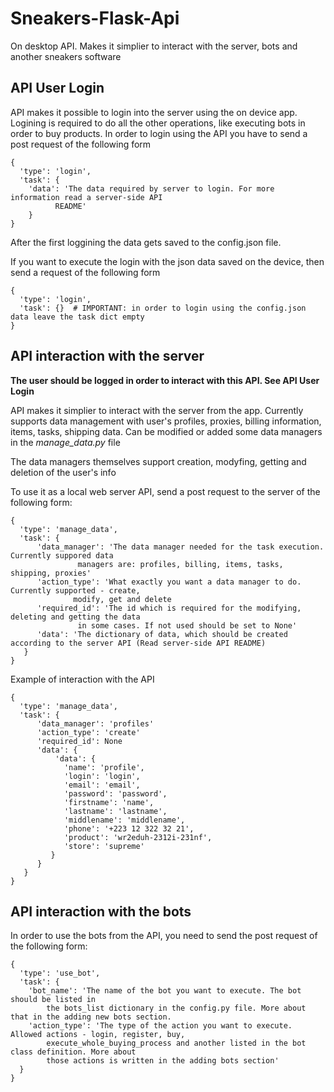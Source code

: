 # Sneakers-Flask-Api
On desktop API. Makes it simplier to interact with the server, bots and another sneakers software

## API User Login

API makes it possible to login into the server using the on device app. Logining is required to do all the other operations, like executing bots in order to buy products. In order to login using the API you have to send a post request of the following form

```
{
  'type': 'login',
  'task': {
    'data': 'The data required by server to login. For more information read a server-side API
          README'
    }
}
```

After the first loggining the data gets saved to the config.json file.

If you want to execute the login with the json data saved on the device, then send a request of the following form

```
{
  'type': 'login',
  'task': {}  # IMPORTANT: in order to login using the config.json data leave the task dict empty 
}
```

## API interaction with the server
<b> The user should be logged in order to interact with this API. See API User Login </b>

API makes it simplier to interact with the server from the app. Currently supports data management with user's profiles, proxies, billing information, items, tasks, shipping data. Can be modified or added some data managers in the <i>manage_data.py</i> file

The data managers themselves support creation, modyfing, getting and deletion of the user's info

To use it as a local web server API, send a post request to the server of the following form:
```
{
  'type': 'manage_data',
  'task': {
      'data_manager': 'The data manager needed for the task execution. Currently suppored data 
               managers are: profiles, billing, items, tasks, shipping, proxies'
      'action_type': 'What exactly you want a data manager to do. Currently supported - create,
              modify, get and delete
      'required_id': 'The id which is required for the modifying, deleting and getting the data 
               in some cases. If not used should be set to None'
      'data': 'The dictionary of data, which should be created according to the server API (Read server-side API README)
   }
}
```
Example of interaction with the API
```
{
  'type': 'manage_data',
  'task': {
      'data_manager': 'profiles'
      'action_type': 'create'
      'required_id': None
      'data': {
          'data': {
            'name': 'profile',
            'login': 'login',
            'email': 'email',
            'password': 'password',
            'firstname': 'name',
            'lastname': 'lastname',
            'middlename': 'middlename',
            'phone': '+223 12 322 32 21',
            'product': 'wr2eduh-2312i-231nf',
            'store': 'supreme'
         }
      }
   }
}
```

## API interaction with the bots

In order to use the bots from the API, you need to send the post request of the following form:
```
{
  'type': 'use_bot',
  'task': {
    'bot_name': 'The name of the bot you want to execute. The bot should be listed in 
        the bots_list dictionary in the config.py file. More about that in the adding new bots section.
    'action_type': 'The type of the action you want to execute. Allowed actions - login, register, buy, 
        execute_whole_buying_process and another listed in the bot class definition. More about
        those actions is written in the adding bots section'
  }
}
```
